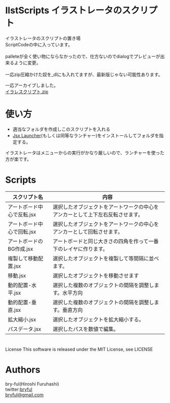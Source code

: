 # IlstScripts イラストレータのスクリプト

イラストレータのスクリプトの置き場<br>
ScriptCodeの中に入っています。<br>
<br>
palleteが全く使い物にならなかったので、仕方ないのでdialogでプレビューが出来るように変更。<br>
<br>
一応zip圧縮かけた奴を_dlにも入れてますが、最新版じゃない可能性あります。<br>

一応アーカイブしました。<br>
[イラレスクリプト.zip](https://bit.ly/4ag2lyK)<br>

# 使い方

* 適当なフォルダを作成しこのスクリプトを入れる
* [Jsx Launcher](https://exchange.adobe.com/apps/cc/12096/jsx-launcher)(もしくは同等なランチャー)をインストールしてフォルダを指定する。

イラストレータはメニューからの実行がかなり厳しいので、ランチャーを使った方が楽です。

# Scripts

| スクリプト名               | 内容                                                                           |
| -------------------------- | ------------------------------------------------------------------------------ |
| アートボード中心で反転.jsx | 選択したオブジェクトをアートワークの中心をアンカーとして上下左右反転させます。 |
| アートボード中心で回転.jsx | 選択したオブジェクトをアートワークの中心をアンカーとして回転させます。 |
| アートボードのBG作成.jsx   | アートボードと同じ大きさの四角を作って一番下のレイヤに作ります。 |
| 複製して移動配置.jsx       | 選択したオブジェクトを複製して等間隔に並べます。|
| 移動.jsx                   | 選択したオブジェクトを移動させます|
| 動的配置-水平.jsx          | 選択した複数のオブジェクトの間隔を調整します。水平方向|
| 動的配置-垂直.jsx          | 選択した複数のオブジェクトの間隔を調整します。垂直方向|
| 拡大縮小.jsx               | 選択したオブジェクトを拡大縮小する。|
| パスデータ.jsx             | 選択したパスを数値で編集。|

#

 License
This software is released under the MIT License, see LICENSE

# Authors

bry-ful(Hiroshi Furuhashi)<br>
twitter:[bryful](https://twitter.com/bryful)<br>
bryful@gmail.com

